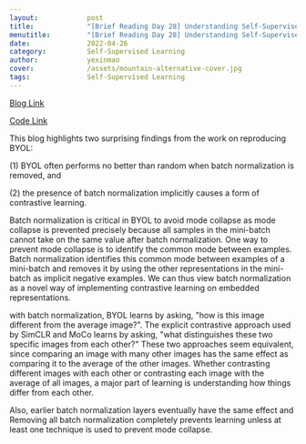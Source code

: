 ```yaml
---
layout:            post
title:             "[Brief Reading Day 28] Understanding Self-Supervised and Contrastive Learning with \"Bootstrap Your Own Latent\" (BYOL)"
menutitle:         "[Brief Reading Day 28] Understanding Self-Supervised and Contrastive Learning with \"Bootstrap Your Own Latent\" (BYOL)"
date:              2022-04-26
category:          Self-Supervised Learning
author:            yexinmao
cover:             /assets/mountain-alternative-cover.jpg
tags:              Self-Supervised Learning
---
```


[Blog Link](https://generallyintelligent.ai/blog/2020-08-24-understanding-self-supervised-contrastive-learning/)

[Code Link](https://github.com/untitled-ai/self_supervised)

This blog highlights two surprising findings from the work on reproducing BYOL:

(1) BYOL often performs no better than random when batch normalization is removed, and

(2) the presence of batch normalization implicitly causes a form of contrastive learning.

Batch normalization is critical in BYOL to avoid mode collapse as mode collapse is prevented precisely because all samples in the mini-batch cannot take on the same value after batch normalization. One way to prevent mode collapse is to identify the common mode between examples. Batch normalization identifies this common mode between examples of a mini-batch and removes it by using the other representations in the mini-batch as implicit negative examples. We can thus view batch normalization as a novel way of implementing contrastive learning on embedded representations.

with batch normalization, BYOL learns by asking, "how is this image different from the average image?". The explicit contrastive approach used by SimCLR and MoCo learns by asking, "what distinguishes these two specific images from each other?" These two approaches seem equivalent, since comparing an image with many other images has the same effect as comparing it to the average of the other images. Whether contrasting different images with each other or contrasting each image with the average of all images, a major part of learning is understanding how things differ from each other.

Also, earlier batch normalization layers eventually have the same effect and Removing all batch normalization completely prevents learning unless at least one technique is used to prevent mode collapse.
